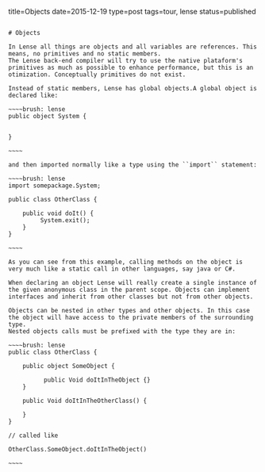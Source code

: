 title=Objects
date=2015-12-19
type=post
tags=tour, lense
status=published
~~~~~~

# Objects

In Lense all things are objects and all variables are references. This means, no primitives and no static members.
The Lense back-end compiler will try to use the native plataform's primitives as much as possible to enhance performance, but this is an otimization. Conceptually primitives do not exist.

Instead of static members, Lense has global objects.A global object is declared like:

~~~~brush: lense
public object System {

	
}

~~~~

and then imported normally like a type using the ``import`` statement:

~~~~brush: lense
import somepackage.System;

public class OtherClass {

	public void doIt() {
	     System.exit();
	}
}

~~~~

As you can see from this example, calling methods on the object is very much like a static call in other languages, say java or C#.

When declaring an object Lense will really create a single instance of the given anonymous class in the parent scope. Objects can implement interfaces and inherit from other classes but not from other objects. 

Objects can be nested in other types and other objects. In this case the object will have access to the private members of the surrounding type.
Nested objects calls must be prefixed with the type they are in:

~~~~brush: lense
public class OtherClass {

	public object SomeObject {
	     
	      public Void doItInTheObject {} 
	}
   
	public Void doItInTheOtherClass() {
	
	}
}

// called like 

OtherClass.SomeObject.doItInTheObject()

~~~~

 


